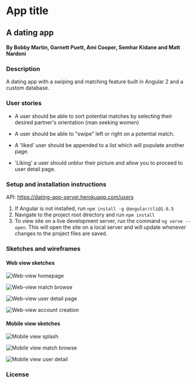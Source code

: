 # App title
## A dating app
####  By Bobby Martin, Garnett Puett, Ami Cooper, Semhar Kidane and Matt Nardoni

### Description
A dating app with a swiping and matching feature built in Angular 2 and a custom database.

### User stories
* A user should be able to sort potential matches by selecting their desired partner's orientation (man seeking women)
* A user should be able to "swipe" left or right on a potential match.

* A 'liked' user should be appended to a list which will populate another page.

* 'Liking' a user should unblur their picture and allow you to proceed to user detail page.

### Setup and installation instructions
API: https://dating-app-server.herokuapp.com/users

  1. If Angular is not installed, run `npm install -g @angular/cli@1.6.5`
  2. Navigate to the project root directory and run `npm install`
  3. To view site on a live development server, run the command `ng serve --open`. This will open the site on a local server and will update whenever changes to the project files are saved.

### Sketches and wireframes
#### Web view sketches
  ![Web-view homepage](./src/assets/splash.png)

  ![Web-view match browse](./src/assets/swipe.png)

  ![Web-view user detail page](./src/assets/user-detail.png)

  ![Web-view account creation](./src/assets/user-info.png)

#### Mobile view sketches
  ![Mobile view splash](./src/assets/mobile-splash.png)

  ![Mobile view match browse](./src/assets/mobile-swipe.png)

  ![Mobile view user detail](./src/assets/user-detail.png)
### License
